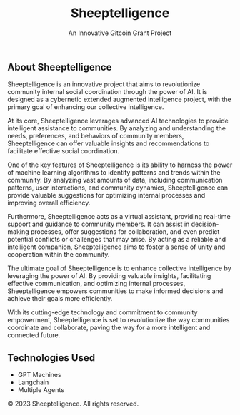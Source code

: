 <!DOCTYPE html>
<html>
<head>
  <title>Sheeptelligence - A Gitcoin Grant Project</title>
</head>
<body>
  <header>
    <h1>Sheeptelligence</h1>
    <p>An Innovative Gitcoin Grant Project</p>
  </header>

  <section>
    <h2>About Sheeptelligence</h2>
    <p>Sheeptelligence is an innovative project that aims to revolutionize community internal social coordination through the power of AI. It is designed as a cybernetic extended augmented intelligence project, with the primary goal of enhancing our collective intelligence.</p>
    <p>At its core, Sheeptelligence leverages advanced AI technologies to provide intelligent assistance to communities. By analyzing and understanding the needs, preferences, and behaviors of community members, Sheeptelligence can offer valuable insights and recommendations to facilitate effective social coordination.</p>
    <p>One of the key features of Sheeptelligence is its ability to harness the power of machine learning algorithms to identify patterns and trends within the community. By analyzing vast amounts of data, including communication patterns, user interactions, and community dynamics, Sheeptelligence can provide valuable suggestions for optimizing internal processes and improving overall efficiency.</p>
    <p>Furthermore, Sheeptelligence acts as a virtual assistant, providing real-time support and guidance to community members. It can assist in decision-making processes, offer suggestions for collaboration, and even predict potential conflicts or challenges that may arise. By acting as a reliable and intelligent companion, Sheeptelligence aims to foster a sense of unity and cooperation within the community.</p>
    <p>The ultimate goal of Sheeptelligence is to enhance collective intelligence by leveraging the power of AI. By providing valuable insights, facilitating effective communication, and optimizing internal processes, Sheeptelligence empowers communities to make informed decisions and achieve their goals more efficiently.</p>
    <p>With its cutting-edge technology and commitment to community empowerment, Sheeptelligence is set to revolutionize the way communities coordinate and collaborate, paving the way for a more intelligent and connected future.</p>
  </section>

  <section>
    <h2>Technologies Used</h2>
    <ul>
      <li>GPT Machines</li>
      <li>Langchain</li>
      <li>Multiple Agents</li>
    </ul>
  </section>

  <footer>
    <p>&copy; 2023 Sheeptelligence. All rights reserved.</p>
  </footer>
</body>
</html>
